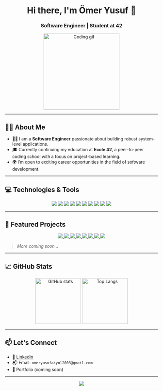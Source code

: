 <h1 align="center">Hi there, I'm Ömer Yusuf 👋</h1>
<h3 align="center">Software Engineer | Student at 42</h3>

<p align="center">
  <img src="https://media.giphy.com/media/qgQUggAC3Pfv687qPC/giphy.gif" width="250" alt="Coding gif">
</p>

---

## 🧑‍💻 About Me

- 👨‍💻 I am a **Software Engineer** passionate about building robust system-level applications.
- 🎓 Currently continuing my education at **Ecole 42**, a peer-to-peer coding school with a focus on project-based learning.
- 🌍 I’m open to exciting career opportunities in the field of software development.

---

## 💻 Technologies & Tools

<p align="center">
  <img src="https://img.shields.io/badge/C-333333?style=for-the-badge&logo=c&logoColor=white"/>
  <img src="https://img.shields.io/badge/Bash-333333?style=for-the-badge&logo=gnubash&logoColor=white"/>
  <img src="https://img.shields.io/badge/Linux-333333?style=for-the-badge&logo=linux&logoColor=white"/>
  <img src="https://img.shields.io/badge/Git-333333?style=for-the-badge&logo=git&logoColor=white"/>
  <img src="https://img.shields.io/badge/Vim-333333?style=for-the-badge&logo=vim&logoColor=white"/>
  <img src="https://img.shields.io/badge/VSCode-333333?style=for-the-badge&logo=visualstudiocode&logoColor=white"/>
  <img src="https://img.shields.io/badge/JavaScript-333333?style=for-the-badge&logo=javascript&logoColor=white"/>
  <img src="https://img.shields.io/badge/Oracle-333333?style=for-the-badge&logo=oracle&logoColor=white"/>
  <img src="https://img.shields.io/badge/OracleDB-333333?style=for-the-badge&logo=oracle&logoColor=white"/>
  <img src="https://img.shields.io/badge/PostgreSQL-333333?style=for-the-badge&logo=postgresql&logoColor=white"/>
</p>

---

## 📌 Featured Projects

<p align="center">
  <a href="https://github.com/omeryusufakyol/Philosophers" target="_blank">
    <img src="https://github-readme-stats.vercel.app/api/pin/?username=omeryusufakyol&repo=Philosophers&theme=radical" />
  </a>
  <a href="https://github.com/omeryusufakyol/push_swap" target="_blank">
    <img src="https://github-readme-stats.vercel.app/api/pin/?username=omeryusufakyol&repo=push_swap&theme=radical" />
  </a>
  <a href="https://github.com/omeryusufakyol/so_long" target="_blank">
    <img src="https://github-readme-stats.vercel.app/api/pin/?username=omeryusufakyol&repo=so_long&theme=radical" />
  </a>
  <a href="https://github.com/omeryusufakyol/weather-app" target="_blank">
    <img src="https://github-readme-stats.vercel.app/api/pin/?username=omeryusufakyol&repo=weather-app&theme=radical" />
  </a>
  <a href="https://github.com/omeryusufakyol/to-do-list" target="_blank">
    <img src="https://github-readme-stats.vercel.app/api/pin/?username=omeryusufakyol&repo=to-do-list&theme=radical" />
  </a>
  <a href="https://github.com/omeryusufakyol/get_next_line_bonus" target="_blank">
    <img src="https://github-readme-stats.vercel.app/api/pin/?username=omeryusufakyol&repo=get_next_line_bonus&theme=radical" />
  </a>
  <a href="https://github.com/omeryusufakyol/ft_printf" target="_blank">
    <img src="https://github-readme-stats.vercel.app/api/pin/?username=omeryusufakyol&repo=ft_printf&theme=radical" />
  </a>
  <a href="https://github.com/omeryusufakyol/Libft" target="_blank">
    <img src="https://github-readme-stats.vercel.app/api/pin/?username=omeryusufakyol&repo=Libft&theme=radical" />
  </a>
</p>

> _More coming soon..._

---

## 📈 GitHub Stats

<p align="center">
  <img src="https://github-readme-stats.vercel.app/api?username=omeryusufakyol&show_icons=true&theme=radical" alt="GitHub stats" height="150"/>
  <img src="https://github-readme-stats.vercel.app/api/top-langs/?username=omeryusufakyol&layout=compact&theme=radical" alt="Top Langs" height="150"/>
</p>

---

## 📫 Let's Connect

- 💼 [LinkedIn](https://www.linkedin.com/in/%C3%B6mer-yusuf-akyol-843a62240)
- 📬 Email: `omeryusufakyol2003@gmail.com`
- 🧠 Portfolio (coming soon)

---

<p align="center">
  <img src="https://capsule-render.vercel.app/api?type=waving&color=gradient&height=100&section=footer"/>
</p>
